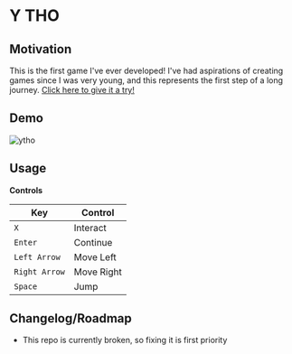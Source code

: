 # Y THO

## Motivation

This is the first game I've ever developed! I've had aspirations of creating games since I was very young, and this represents the first step of a long journey. [Click here to give it a try!](https://js13kgames.com/games/y-tho/index.html)

## Demo

![ytho](https://user-images.githubusercontent.com/42557448/134749140-82b10201-fdd2-4588-a4b5-493e5fc9b938.gif)

## Usage

**Controls**

| Key | Control |
|-----|---------|
| `X` | Interact |
| `Enter` | Continue |
| `Left Arrow` | Move Left |
| `Right Arrow` | Move Right |
| `Space` | Jump |

## Changelog/Roadmap

* This repo is currently broken, so fixing it is first priority
